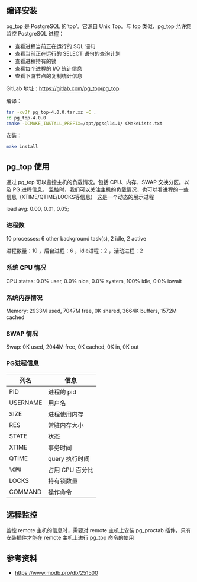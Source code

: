 ## 编译安装

pg_top 是 PostgreSQL 的’top’。它源自 Unix Top。与 top 类似，pg_top 允许您监控 PostgreSQL 进程：

- 查看进程当前正在运行的 SQL 语句
- 查看当前正在运行的 SELECT 语句的查询计划
- 查看进程持有的锁
- 查看每个进程的 I/O 统计信息
- 查看下游节点的复制统计信息

GitLab 地址：<https://gitlab.com/pg_top/pg_top>

编译：

```bash
tar -xvJf pg_top-4.0.0.tar.xz -C .
cd pg_top-4.0.0
cmake -DCMAKE_INSTALL_PREFIX=/opt/pgsql14.1/ CMakeLists.txt
```

安装：

```bash
make install
```

## pg_top 使用

通过 pg_top 可以监控主机的负载情况。包括 CPU、内存、SWAP 交换分区。以及 PG 进程信息。
监控时，我们可以关注主机的负载情况，也可以看进程的一些信息（XTIME/QTIME/LOCKS等信息）
这是一个动态的展示过程

load avg: 0.00, 0.01, 0.05;

### 进程数

10 processes: 6 other background task(s), 2 idle, 2 active

进程数量：10 ，后台进程：6 ，idle进程：2 ，活动进程：2

### 系统 CPU 情况

CPU states: 0.0% user, 0.0% nice, 0.0% system, 100% idle, 0.0% iowait

### 系统内存情况

Memory: 2933M used, 7047M free, 0K shared, 3664K buffers, 1572M cached

### SWAP 情况

Swap: 0K used, 2044M free, 0K cached, 0K in, 0K out

### PG进程信息

| 列名     | 信息            |
| -------- | --------------- |
| PID      | 进程的 pid      |
| USERNAME | 用户名          |
| SIZE     | 进程使用内存    |
| RES      | 常驻内存大小    |
| STATE    | 状态            |
| XTIME    | 事务时间        |
| QTIME    | query 执行时间  |
| `%CPU`   | 占用 CPU 百分比 |
| LOCKS    | 持有锁数量      |
| COMMAND  | 操作命令        |

## 远程监控

监控 remote 主机的信息时，需要对 remote 主机上安装 pg_proctab 插件，只有安装插件才能在 remote 主机上进行 pg_top 命令的使用

## 参考资料

- <https://www.modb.pro/db/251500>
